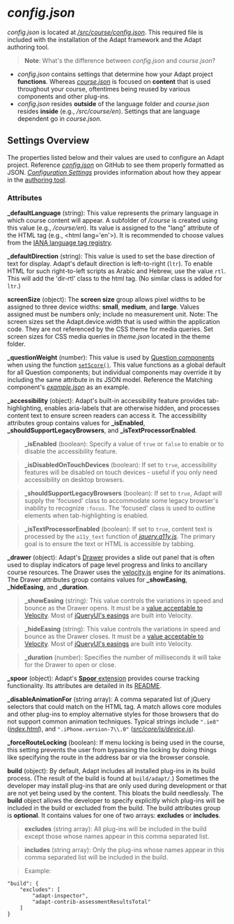 # _config.json_   

_config.json_ is located at [_/src/course/config.json_](https://github.com/adaptlearning/adapt_framework/blob/master/src/course/config.json). This required file is included with the installation of the Adapt framework and the Adapt authoring tool. 

>**Note**: What's the difference between _config.json_ and _course.json_?  
- _config.json_ contains settings that determine how your Adapt project **functions**. Whereas [_course.json_](https://github.com/adaptlearning/adapt_framework/wiki/Content-starts-with-course.json) is focused on **content** that is used throughout your course, oftentimes being reused by various components and other plug-ins. 
-  _config.json_ resides **outside** of the language folder and _course.json_ resides **inside** (e.g., _/src/course/en_). Settings that are language dependent go in _course.json_.   
 
## Settings Overview

The properties listed below and their values are used to configure an Adapt project. Reference [_config.json_](https://github.com/adaptlearning/adapt_framework/blob/master/src/course/config.json) on GitHub to see them properly formatted as JSON. [_Configuration Settings_](https://github.com/adaptlearning/adapt_authoring/wiki/Configuration-settings) provides information about how they appear in the [authoring tool](https://github.com/adaptlearning/adapt_authoring/wiki).

### Attributes  

**_defaultLanguage** (string): This value represents the primary language in which course content will appear. A subfolder of _/course_ is created using this value (e.g., _/course/en_). Its value is assigned to the "lang" attribute of the HTML tag (e.g., &lt;html lang='en'&gt;). It is recommended to choose values from the [IANA language tag registry](http://www.iana.org/assignments/language-tags).  

**_defaultDirection** (string): This value is used to set the base direction of text for display. Adapt's default direction is left-to-right (`ltr`). To enable HTML for such right-to-left scripts as Arabic and Hebrew, use the value `rtl`. This will add the 'dir-rtl' class to the html tag. (No similar class is added for `ltr`.)  

**screenSize** (object): The **screen size** group allows pixel widths to be assigned to three device widths: **small**, **medium**, and **large**. Values assigned must be numbers only; include no measurement unit. Note: The screen sizes set the Adapt.device.width that is used within the application code. They are not referenced by the CSS theme for media queries. Set screen sizes for CSS media queries in *theme.json* located in the theme folder.  

**_questionWeight** (number): This value is used by [Question components](https://github.com/adaptlearning/adapt_framework/wiki/Core-Plug-ins-in-the-Adapt-Learning-Framework#question-components) when using the function [`setScore()`](https://github.com/adaptlearning/adapt_framework/blob/master/src/core/js/views/questionView.js). This value functions as a global default for all Question components; but individual components may override it by including the same attribute in its JSON model. Reference the Matching component's [_example.json_](https://github.com/adaptlearning/adapt-contrib-matching/blob/master/example.json) as an example.

**_accessibility** (object): Adapt's built-in accessibility feature provides tab-highlighting, enables aria-labels that are otherwise hidden, and processes content text to ensure screen readers can access it. The accessibility attributes group contains values for **_isEnabled**, **_shouldSupportLegacyBrowsers**, and **_isTextProcessorEnabled**.  

>**_isEnabled** (boolean):  Specify a value of `true` or `false` to enable or to disable the accessibility feature.  

>**_isDisabledOnTouchDevices** (boolean): If set to `true`, accessibility features will be disabled on touch devices - useful if you only need accessibility on desktop browsers.

>**_shouldSupportLegacyBrowsers** (boolean):  If set to `true`, Adapt will supply the 'focused' class to accommodate some legacy browser's inability to recognize `:focus`. The 'focused' class is used to outline elements when tab-highlighting is enabled.

>**_isTextProcessorEnabled** (boolean):  If set to `true`, content text is processed by the `a11y_text` function of [_jquery.a11y.js_](https://github.com/adaptlearning/adapt_framework/blob/master/src/core/js/libraries/jquery.a11y.js). The primary goal is to ensure the text or HTML is accessible by tabbing.

**_drawer** (object): Adapt's [Drawer](https://github.com/adaptlearning/adapt_framework/wiki/Core-modules#drawer) provides a slide out panel that is often used to display indicators of page level progress and links to ancillary course resources. The Drawer uses the [velocity.js](http://julian.com/research/velocity/) engine for its animations. The Drawer attributes group contains values for **_showEasing**, **_hideEasing**, and **_duration**.  

>**_showEasing** (string):  This value controls the variations in speed and bounce as the Drawer opens. It must be a [value acceptable to Velocity](http://julian.com/research/velocity/#easing). Most of [jQueryUI's easings](http://easings.net/) are built into Velocity. 

>**_hideEasing** (string):  This value controls the variations in speed and bounce as the Drawer closes. It must be a [value acceptable to Velocity](http://julian.com/research/velocity/#easing). Most of [jQueryUI's easings](http://easings.net/) are built into Velocity. 

>**_duration** (number):  Specifies the number of milliseconds it will take for the Drawer to open or close.

**_spoor** (object): Adapt's [**Spoor** extension](https://github.com/adaptlearning/adapt-contrib-spoor) provides course tracking functionality. Its attributes are detailed in its [README](https://github.com/adaptlearning/adapt-contrib-spoor).  

**_disableAnimationFor** (string array): A comma separated list of jQuery selectors that could match on the HTML tag. A match allows core modules and other plug-ins to employ alternative styles for those browsers that do not support common animation techniques. Typical strings include `".ie8"` ([*index.html*](https://github.com/adaptlearning/adapt_framework/blob/master/src/index.html)), and `".iPhone.version-7\\.0"` ([*src/core/js/device.js*](https://github.com/adaptlearning/adapt_framework/blob/master/src/core/js/device.js)). 

**_forceRouteLocking** (boolean): If menu locking is being used in the course, this setting prevents the user from bypassing the locking by doing things like specifying the route in the address bar or via the browser console.

**build** (object): By default, Adapt includes all installed plug-ins in its build process. (The result of the build is found at `build/adapt/`.) Sometimes the developer may install plug-ins that are only used during development or that are not yet being used by the content. This bloats the build needlessly. The **build** object allows the developer to specify explicitly which plug-ins will be included in the build or excluded from the build. The build attributes group is **optional**. It contains values for one of two arrays: **excludes** or **includes**.  

>**excludes** (string array):  All plug-ins will be included in the build except those whose names appear in this comma separated list.

>**includes** (string array):  Only the plug-ins whose names appear in this comma separated list will be included in the build.

>Example:  
```
"build": {
    "excludes": [
        "adapt-inspector",
        "adapt-contrib-assessmentResultsTotal"
    ]
} 
```